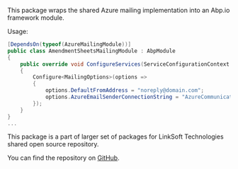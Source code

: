 This package wraps the shared Azure mailing implementation into an Abp.io framework module.

Usage:
```csharp
[DependsOn(typeof(AzureMailingModule))]
public class AmendmentSheetsMailingModule : AbpModule
{
    public override void ConfigureServices(ServiceConfigurationContext context)
    {
        Configure<MailingOptions>(options =>
        {
            options.DefaultFromAddress = "noreply@domain.com";
            options.AzureEmailSenderConnectionString = "AzureCommunicationServicesConnectionString";
        });
    }
}
...
```

This package is a part of larger set of packages for LinkSoft Technologies shared open source repository.

You can find the repository on [GitHub](https://github.com/Linksofteu/LinkSoft).